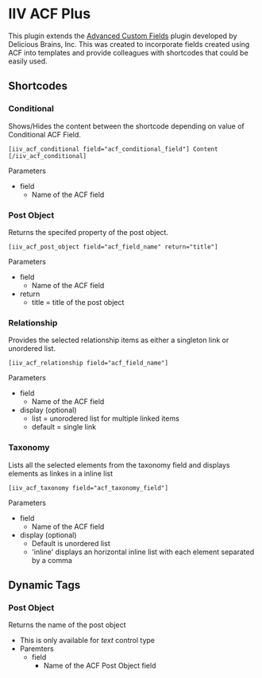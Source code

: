 # IIV ACF Plus

This plugin extends the [Advanced Custom Fields](https://www.advancedcustomfields.com) plugin developed by Delicious Brains, Inc. This was created to incorporate fields created using ACF into templates and provide colleagues with shortcodes that could be easily used. 

## Shortcodes


### Conditional

Shows/Hides the content between the shortcode depending on value of Conditional ACF Field.

```
[iiv_acf_conditional field="acf_conditional_field"] Content [/iiv_acf_conditional]
```

Parameters
- field
    - Name of the ACF field

### Post Object

Returns the specifed property of the post object.
```
[iiv_acf_post_object field="acf_field_name" return="title"]
```

Parameters
- field
    - Name of the ACF field
- return 
    - title = title of the post object


### Relationship

Provides the selected relationship items as either a singleton link or unordered list.

```
[iiv_acf_relationship field="acf_field_name"]
```

Parameters
- field
    - Name of the ACF field
- display (optional)
    - list = unorodered list for multiple linked items
    - default = single link

### Taxonomy
Lists all the selected elements from the taxonomy field and displays elements as linkes in a inline list

```
[iiv_acf_taxonomy field="acf_taxonomy_field"]
```
Parameters
- field
    - Name of the ACF field
- display (optional)
    - Default is unordered list
    - 'inline' displays an horizontal inline list with each element separated by a comma


    

## Dynamic Tags

### Post Object

Returns the name of the post object

- This is only available for *text* control type
- Paremters
    - field
        - Name of the ACF Post Object field
